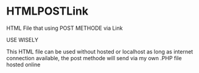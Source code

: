 # HTMLPOSTLink
HTML File that using POST METHODE via Link

USE WISELY

This HTML file can be used without hosted or localhost as long as internet connection available, the post methode will send via my own .PHP file hosted online
